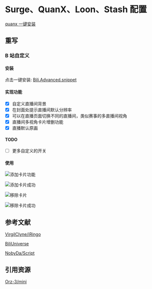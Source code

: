 # Surge、QuanX、Loon、Stash 配置

[quanx 一键安装](stash://install-config?url=https://mirror.ghproxy.com/https://raw.githubusercontent.com/Erica-Iris/SQLS/main/Stash/config.yaml)

## 重写

### B 站自定义

#### 安装

点击一键安装: [Bili.Advanced.snippet](http://boxjs.com/#/sub/add/https%3A%2F%2Fraw.githubusercontent.com%2FErica-Iris%2FSQLS%2Fmain%2Fquanx%2Frewrite%2FBili.Advanced.snippet "一键安装")

#### 实现功能

- [x] 自定义直播间背景
- [x] 在封面处提示直播间默认分辨率
- [x] 可以在直播页面切换不同的直播间，类似赛事的多直播间视角
- [x] 直播间多视角卡片增删功能
- [x] 直播默认原画

#### TODO

- [ ] 更多自定义的开关

#### 使用

![添加卡片功能](./assets/添加卡片.PNG "添加卡片")

![添加卡片成功](./assets/添加卡片成功.PNG "添加卡片成功")

![移除卡片](./assets/移除卡片.PNG "移除卡片")

![移除卡片成功](./assets/移除卡片成功.PNG "移除卡片成功")

## 参考文献

[VirgilClyne/iRingo](https://github.com/VirgilClyne/iRingo)

[BiliUniverse](https://github.com/BiliUniverse)

[NobyDa/Script](https://github.com/NobyDa/Script)

## 引用资源

[Orz-3/mini](https://github.com/Orz-3/mini)
